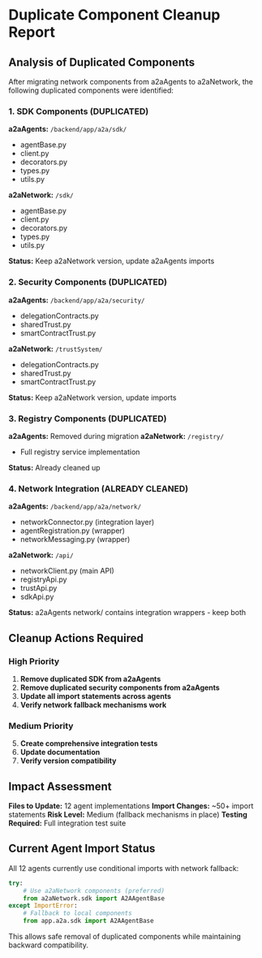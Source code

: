 # Duplicate Component Cleanup Report

## Analysis of Duplicated Components

After migrating network components from a2aAgents to a2aNetwork, the following duplicated components were identified:

### 1. SDK Components (DUPLICATED)
**a2aAgents:** `/backend/app/a2a/sdk/`
- agentBase.py
- client.py  
- decorators.py
- types.py
- utils.py

**a2aNetwork:** `/sdk/`
- agentBase.py
- client.py
- decorators.py
- types.py
- utils.py

**Status:** Keep a2aNetwork version, update a2aAgents imports

### 2. Security Components (DUPLICATED)
**a2aAgents:** `/backend/app/a2a/security/`
- delegationContracts.py
- sharedTrust.py
- smartContractTrust.py

**a2aNetwork:** `/trustSystem/`
- delegationContracts.py
- sharedTrust.py
- smartContractTrust.py

**Status:** Keep a2aNetwork version, update imports

### 3. Registry Components (DUPLICATED)
**a2aAgents:** Removed during migration
**a2aNetwork:** `/registry/`
- Full registry service implementation

**Status:** Already cleaned up

### 4. Network Integration (ALREADY CLEANED)
**a2aAgents:** `/backend/app/a2a/network/`
- networkConnector.py (integration layer)
- agentRegistration.py (wrapper)
- networkMessaging.py (wrapper)

**a2aNetwork:** `/api/`
- networkClient.py (main API)
- registryApi.py
- trustApi.py
- sdkApi.py

**Status:** a2aAgents network/ contains integration wrappers - keep both

## Cleanup Actions Required

### High Priority
1. **Remove duplicated SDK from a2aAgents**
2. **Remove duplicated security components from a2aAgents**  
3. **Update all import statements across agents**
4. **Verify network fallback mechanisms work**

### Medium Priority
5. **Create comprehensive integration tests**
6. **Update documentation**
7. **Verify version compatibility**

## Impact Assessment

**Files to Update:** 12 agent implementations
**Import Changes:** ~50+ import statements
**Risk Level:** Medium (fallback mechanisms in place)
**Testing Required:** Full integration test suite

## Current Agent Import Status

All 12 agents currently use conditional imports with network fallback:
```python
try:
    # Use a2aNetwork components (preferred)
    from a2aNetwork.sdk import A2AAgentBase
except ImportError:
    # Fallback to local components
    from app.a2a.sdk import A2AAgentBase
```

This allows safe removal of duplicated components while maintaining backward compatibility.
